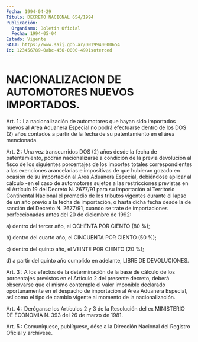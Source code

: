 ```yaml
---
Fecha: 1994-04-29
Título: DECRETO NACIONAL 654/1994
Publicación:
  Organismo: Boletín Oficial
  Fecha: 1994-05-04
Estado: Vigente
SAIJ: https://www.saij.gob.ar/DN19940000654
Id: 123456789-0abc-456-0000-4991soterced
---
```

# NACIONALIZACION DE AUTOMOTORES NUEVOS IMPORTADOS.

<a id="1"></a>
Art.  1  :  La  nacionalización  de automotores que hayan sido importados  nuevos al Area Aduanera Especial  no  podrá  efectuarse dentro de los  DOS  (2)  años  contados  a partir de la fecha de su patentamiento en el área mencionada.

<a id="2"></a>
Art.  2 : Una vez transcurridos DOS (2) años desde la fecha de patentamiento,  podrán  nacionalizarse  a  condición  de  la previa devolución  al  fisco de los siguientes porcentajes de los importes totales  correspondientes    a    las   exenciones  arancelarias  e impositivas de que hubieran gozado en ocasión  de su importación al Area Aduanera Especial, debiéndose aplicar al cálculo  -en  el caso de   automotores  sujetos  a  las  restricciones  previstas  en  el Artículo   19  del  Decreto  N.  2677/91  para  su  importación  al Territorio   Continental  Nacional  el  promedio  de  los  tributos vigentes durante  el  lapso  de  un  año    previo  a  la  fecha de importación,  o  hasta  dicha fecha desde la de sanción del Decreto N. 2677/91, cuando se trate  de  importaciones perfeccionadas antes del 20 de diciembre de 1992:

a)  dentro  del  tercer año, el OCHENTA  POR  CIENTO  (80  %);

b) dentro del cuarto  año,  el  CINCUENTA  POR  CIENTO (50 %);

c)  dentro  del  quinto  año,  el VEINTE POR CIENTO (20  %);

d)  a  partir  del  quinto  año cumplido  en  adelante,  LIBRE  DE DEVOLUCIONES.

<a id="3"></a>
Art.  3  :  A  los  efectos  de la determinación de la base de cálculo de los porcentajes previstos  en el Artículo 2 del presente decreto,  deberá  observarse  que  el  mismo   contemple  el  valor imponible declarado oportunamente en el despacho  de importación al Area  Aduanera  Especial,  así  como el tipo de cambio  vigente  al momento de la nacionalización.

<a id="4"></a>
Art. 4 : Deróganse los Artículos 2 y 3 de la Resolución del ex MINISTERIO DE ECONOMIA N. 393 del 26 de marzo de 1981.

<a id="5"></a>
Art. 5 : Comuníquese, publíquese, dése a la Dirección Nacional del Registro Oficial y archívese.